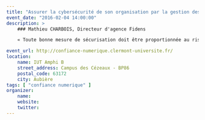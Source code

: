 ```yaml
---
title: "Assurer la cybersécurité de son organisation par la gestion des risques."
event_date: "2016-02-04 14:00:00"
description: >
    ### Mathieu CHARBOIS, Directeur d'agence Fidens

    « Toute bonne mesure de sécurisation doit être proportionnée au risque encouru ». « Toute démarche de cybersécurité doit être systématiquement précédée ou accompagnée d’une analyse des risques ». La communauté de la cybersécurité française comme internationale s’accorde sur ces points. Cependant et malgré cette convergence de points de vue, encore peu d’organisations du secteur privé comme du public ont réussi à mettre en place une démarche réellement opérationnelle de cybersécurité qui soit fondée sur ces principes de gestion des risques et de leur arbitrage dans la durée. Dans cette présentation, nous vous montrerons comment, avec un peu d’outillage et de méthode, il est possible de répondre aux vrais besoins de pilotage de la cybersécurité et comment il est possible d’impliquer la Direction Générale dans cette démarche de façon efficace et pragmatique. 

event_url: http://confiance-numerique.clermont-universite.fr/
location:
    name: IUT Amphi B
    street_address: Campus des Cézeaux - BP86
    postal_code: 63172
    city: Aubière
tags: [ "confiance numerique" ]
organizer:
    name:
    website:
    twitter:
---
```

